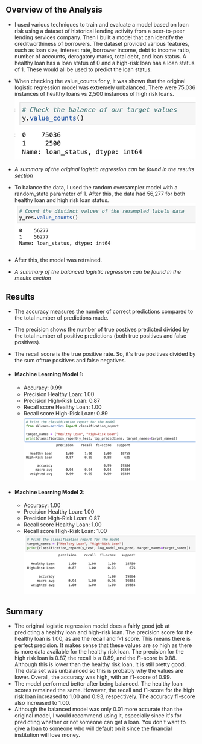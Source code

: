## Overview of the Analysis

* I used various techniques to train and evaluate a model based on loan risk using a dataset of historical lending activity from a peer-to-peer lending services company. Then I built a model that can identify the creditworthiness of borrowers. The dataset provided various features, such as loan size, interest rate, borrower income, debt to income ratio, number of accounts, derogatory marks, total debt, and loan status. A healthy loan has a loan status of 0 and a high-risk loan has a loan status of 1. These would all be used to predict the loan status.

* When checking the value_counts for y, it was shown that the original logistic regression model was extremely unbalanced. There were 75,036 instances of healthy loans vs 2,500 instances of high risk loans. 
 ![](Images/unbalanced_counts.png)
 
* *A summary of the original logistic regression can be found in the results section* 

* To balance the data, I used the random oversampler model with a random_state parameter of 1. After this, the data had 56,277 for both healthy loan and high risk loan status.
 ![](Images/balanced_counts.png)
 
* After this, the model was retrained. 
* *A summary of the balanced logistic regression can be found in the results section* 


## Results
* The accuracy measures the number of correct predictions compared to the total number of predictions made.
* The precision shows the number of true postives predicted divided by the total number of positive predictions (both true positives and false positives).
* The recall score is the true positive rate. So, it's true positives divided by the sum oftrue positives and false negatives. 

* #### Machine Learning Model 1:
  * Accuracy: 0.99
  * Precision Healthy Loan: 1.00
  * Precision High-Risk Loan: 0.87
  * Recall score Healthy Loan: 1.00
  * Recall score High-Risk Loan: 0.89
  ![](Images/unbalanced_class_rep.png)


* #### Machine Learning Model 2:
  * Accuracy: 1.00
  * Precision Healthy Loan: 1.00
  * Precision High-Risk Loan: 0.87
  * Recall score Healthy Loan: 1.00
  * Recall score High-Risk Loan: 1.00
  ![](Images/balanced_class_rep.png)
 
## Summary
* The original logistic regression model does a fairly good job at predicting a healthy loan and high-risk loan. The precision score for the healthy loan is 1.00, as are the recall and f-1 score. This means there is perfect precision. It makes sense that these values are so high as there is more data available for the healthy risk loan. The precision for the high risk loan is 0.87, the recall is a 0.89, and the f1-score is 0.88. Although this is lower than the healthy risk loan, it is still pretty good. The data set was unbalanced so this is probably why the values are lower. Overall, the accuracy was high, with an f1-score of 0.99. 
* The model performed better after being balanced. The healthy loan scores remained the same. However, the recall and f1-score for the high risk loan increased to 1.00 and 0.93, respectively. The accuracy f1-score also increased to 1.00.
* Although the balanced model was only 0.01 more accurate than the original model, I would recommend using it, especially since it's for predicting whether or not someone can get a loan. You don't want to give a loan to someone who will default on it since the financial institution will lose money. 
